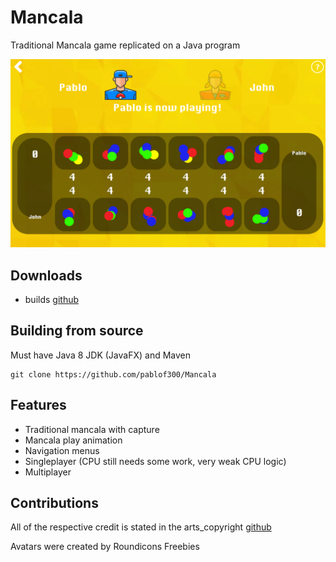 # Mancala
Traditional Mancala game replicated on a Java program

![mancala](https://github.com/pablof300/Mancala/blob/master/src/main/resources/screenshot_1.png?raw=true)

## Downloads
- builds [github](https://github.com/pablof300/Mancala/blob/master/Builds/Mancala%201.0.jar)

## Building from source
Must have Java 8 JDK (JavaFX) and Maven

    git clone https://github.com/pablof300/Mancala


## Features
- Traditional mancala with capture
- Mancala play animation
- Navigation menus
- Singleplayer (CPU still needs some work, very weak CPU logic)
- Multiplayer

## Contributions

All of the respective credit is stated in the arts_copyright [github](https://github.com/pablof300/Mancala/blob/master/src/main/resources/art_copyright)

Avatars were created by Roundicons Freebies